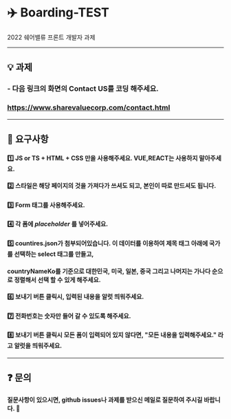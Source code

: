 # :airplane: Boarding-TEST
2022 쉐어밸류 프론트 개발자 과제

---
## :bulb: 과제
### - 다음 링크의 화면의 Contact US를 코딩 해주세요. 
### https://www.sharevaluecorp.com/contact.html

___
## :bell: 요구사항
#### :one: JS or TS + HTML + CSS 만을 사용해주세요. VUE,REACT는 사용하지 말아주세요.
#### :two: 스타일은 해당 페이지의 것을 가져다가 쓰셔도 되고, 본인이 따로 만드셔도 됩니다.
#### :three: Form 태그를 사용해주세요. 
#### :four: 각 폼에 ___placeholder___ 를 넣어주세요.
#### :five: countires.json가 첨부되어있습니다. 이 데이터를 이용하여 제목 태그 아래에 국가를 선택하는 select 태그를 만들고,
#### countryNameKo를 기준으로 대한민국, 미국, 일본, 중국 그리고 나머지는 가나다 순으로 정렬해서 선택 할 수 있게 해주세요. 
#### :six: 보내기 버튼 클릭시, 입력된 내용을 알럿 띄워주세요.
#### :seven: 전화번호는 숫자만 들어 갈 수 있도록 해주세요.
#### :eight: 보내기 버튼 클릭시 모든 폼이 입력되어 있지 않다면, "모든 내용을 입력해주세요." 라고 알럿을 띄워주세요.

___
## :question: 문의
#### 질문사항이 있으시면, github issues나 과제를 받으신 메일로 질문하여 주시길 바랍니다. :pray:
